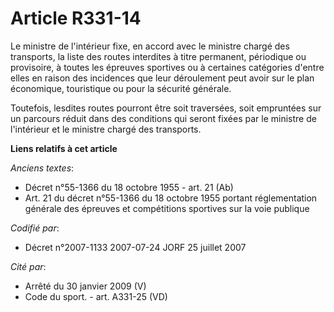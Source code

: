 # Article R331-14

Le ministre de l'intérieur fixe, en accord avec le ministre chargé des transports, la liste des routes interdites à titre
permanent, périodique ou provisoire, à toutes les épreuves sportives ou à certaines catégories d'entre elles en raison des
incidences que leur déroulement peut avoir sur le plan économique, touristique ou pour la sécurité générale.

Toutefois, lesdites routes pourront être soit traversées, soit empruntées sur un parcours réduit dans des conditions qui
seront fixées par le ministre de l'intérieur et le ministre chargé des transports.

**Liens relatifs à cet article**

_Anciens textes_:

  - Décret n°55-1366 du 18 octobre 1955 - art. 21 (Ab)
  - Art. 21 du décret n°55-1366 du 18 octobre 1955 portant réglementation générale des épreuves et compétitions sportives sur la voie publique

_Codifié par_:

  - Décret n°2007-1133 2007-07-24 JORF 25 juillet 2007

_Cité par_:

  - Arrêté du 30 janvier 2009 (V)
  - Code du sport. - art. A331-25 (VD)
